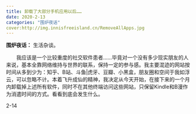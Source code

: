 ```yaml
---
title: 卸载了大部分手机应用以后……
date: 2020-2-13
categories: "围炉夜话"
cover:http://img.innisfreeisland.cn/RemoveAllApps.jpg
---
```


**围炉夜话：** 生活杂谈。

&#8194;&#8194;&#8194;&#8194;我应该是一个比较重度的社交软件患者……毕竟对一个没有多少现实朋友的人来说，基本全靠网络维持与世界的联系，保持一定的参与感。我主要混迹的网站按时间从多到少为：知乎、B站、斗鱼|虎牙、豆瓣、小黑盒，朋友圈和空间于我如浮云，可以忽略不计。本着飞升成仙的精神，我决定从今天开始，在接下来的一个月内卸载掉上述所有软件，同时不在其他终端访问这些网站，只保留Kindle和B漫作为消遣时间的方式。看看到底会发生什么。

2-14 